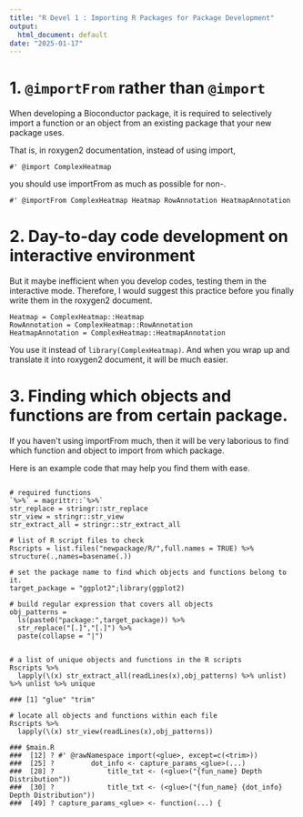 ```yaml
---
title: "R Devel 1 : Importing R Packages for Package Development"
output:
  html_document: default
date: "2025-01-17"
---
```


# 1. `@importFrom` rather than `@import`

When developing a Bioconductor package, it is required to selectively import a function or an object from an existing package that your new package uses.

That is, in roxygen2 documentation, instead of using import,

```{r}
#' @import ComplexHeatmap
```

you should use importFrom as much as possible for non-.
```{r}
#' @importFrom ComplexHeatmap Heatmap RowAnnotation HeatmapAnnotation
```


# 2. Day-to-day code development on interactive environment
But it maybe inefficient when you develop codes, testing them in the interactive mode.
Therefore, I would suggest this practice before you finally write them in the roxygen2 document.

```{r}
Heatmap = ComplexHeatmap::Heatmap
RowAnnotation = ComplexHeatmap::RowAnnotation
HeatmapAnnotation = ComplexHeatmap::HeatmapAnnotation
```

You use it instead of `library(ComplexHeatmap)`. And when you wrap up and translate it into roxygen2 document, it will be much easier.


# 3. Finding which objects and functions are from certain package.

If you haven't using importFrom much, then it will be very laborious to find which function and object to import from which package.

Here is an example code that may help you find them with ease.

```{r}

# required functions
`%>%` = magrittr::`%>%`
str_replace = stringr::str_replace
str_view = stringr::str_view
str_extract_all = stringr::str_extract_all

# list of R script files to check
Rscripts = list.files("newpackage/R/",full.names = TRUE) %>% structure(.,names=basename(.))

# set the package name to find which objects and functions belong to it.
target_package = "ggplot2";library(ggplot2)

# build regular expression that covers all objects
obj_patterns = 
  ls(paste0("package:",target_package)) %>%
  str_replace("[.]","[.]") %>%
  paste(collapse = "|")


# a list of unique objects and functions in the R scripts
Rscripts %>%
  lapply(\(x) str_extract_all(readLines(x),obj_patterns) %>% unlist) %>% unlist %>% unique

### [1] "glue" "trim"

# locate all objects and functions within each file
Rscripts %>%
  lapply(\(x) str_view(readLines(x),obj_patterns))

### $main.R
###  [12] ? #' @rawNamespace import(<glue>, except=c(<trim>))
###  [25] ?         dot_info <- capture_params_<glue>(...)
###  [28] ?             title_txt <- (<glue>("{fun_name} Depth Distribution"))
###  [30] ?             title_txt <- (<glue>("{fun_name} {dot_info} Depth Distribution"))
###  [49] ? capture_params_<glue> <- function(...) {

```


